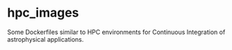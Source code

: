 # hpc_images
Some Dockerfiles similar to HPC environments for Continuous Integration of astrophysical applications.
